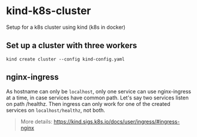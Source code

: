 # kind-k8s-cluster
Setup for a k8s cluster using kind (k8s in docker)

## Set up a cluster with three workers

`kind create cluster --config kind-config.yaml`

## nginx-ingress

As hostname can only be `localhost`, only one service can use nginx-ingress at a time, in case services have common path. Let's say two services listen on path /healthz. Then ingress can only work for one of the created services on `localhost/healthz`, not both.

> More details: https://kind.sigs.k8s.io/docs/user/ingress/#ingress-nginx
